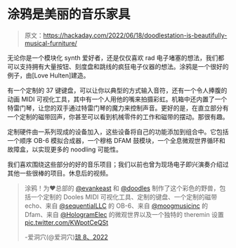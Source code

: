 # 涂鸦是美丽的音乐家具

> 原文：<https://hackaday.com/2022/06/18/doodlestation-is-beautifully-musical-furniture/>

无论你是一个模块化 synth 爱好者，还是仅仅喜欢 rad 电子堵塞的想法，我们都可以支持拥有大量按钮、刻度盘和跳线的疯狂电子仪器的想法。涂鸦是一个很好的例子，由[Love Hulten]建造。

有一个定制的 37 键键盘，可以让你以典型的方式输入音符，还有一个令人捧腹的动画 MIDI 可视化工具，其中有一个人用他的嘴来拍摄彩虹。机箱中还内置了一个特雷门琴，让您的双手通过特雷门琴的魔力来控制声音。更好的是，在直立部分有一个定制的磁带回声，你甚至可以看到机械零件的工作和磁带的摆动。那很有趣。

定制硬件由一系列现成的设备加入，这些设备将自己的功能添加到组合中。它包括一个顺序 OB-6 模拟合成器，一个穆格 DFAM 鼓模块，一个全息微观世界循环和故障盒，以实现更多的 noodling 可能性。

我们喜欢围绕这些部分的好的音乐项目；我们以前也曾为现场电子即兴演奏介绍过其他一些很棒的项目。休息后的视频。

> 涂鸦！为♥️总部的 [@evankeast](https://twitter.com/evankeast?ref_src=twsrc%5Etfw) 和 [@doodles](https://twitter.com/doodles?ref_src=twsrc%5Etfw) 制作了这个彩色的野兽，包括一个定制的 Dooles MIDI 可视化工具、定制的键盘、一个定制的磁带 echo、来自 [@sequentialLLC](https://twitter.com/sequentialLLC?ref_src=twsrc%5Etfw) 的 OB-6、来自 [@moogmusicinc](https://twitter.com/moogmusicinc?ref_src=twsrc%5Etfw) 的 Dfam、来自 [@HologramElec](https://twitter.com/HologramElec?ref_src=twsrc%5Etfw) 的微观世界以及一个独特的 theremin 设置[pic.twitter.com/KWpotCeQSt](https://t.co/KWpotCeQSt)
> 
> -爱洞穴(@爱洞穴)[琼 8、2022](https://twitter.com/HultenLove/status/1534597543891435520?ref_src=twsrc%5Etfw)